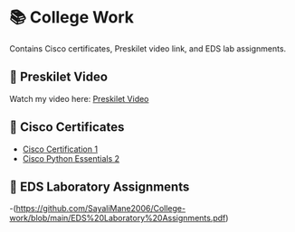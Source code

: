 # 📚 College Work

Contains Cisco certificates, Preskilet video link, and EDS lab assignments.

## 🎥 Preskilet Video
Watch my video here: [Preskilet Video](https://github.com/SayaliMane2006/College-work/blob/main/Preskillet%20video.mp4)

## 📜 Cisco Certificates
- [Cisco Certification 1](https://github.com/SayaliMane2006/College-work/blob/main/Cisco%20Certification%201%20.pdf)  
- [Cisco Python Essentials 2](https://github.com/SayaliMane2006/College-work/blob/main/Cisco%20Python%20Essential%202%20Certification%20.pdf)

## 📂 EDS Laboratory Assignments
-(https://github.com/SayaliMane2006/College-work/blob/main/EDS%20Laboratory%20Assignments.pdf)

